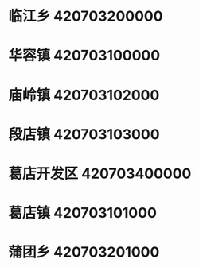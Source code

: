 # 临江乡 420703200000
# 华容镇 420703100000
# 庙岭镇 420703102000
# 段店镇 420703103000
# 葛店开发区 420703400000
# 葛店镇 420703101000
# 蒲团乡 420703201000

